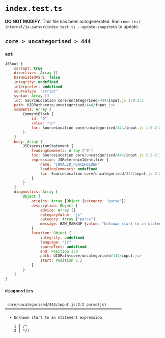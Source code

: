 # `index.test.ts`

**DO NOT MODIFY**. This file has been autogenerated. Run `rome test internal/js-parser/index.test.ts --update-snapshots` to update.

## `core > uncategorised > 444`

### `ast`

```javascript
JSRoot {
	corrupt: true
	directives: Array []
	hasHoistedVars: false
	integrity: undefined
	interpreter: undefined
	sourceType: "script"
	syntax: Array []
	loc: SourceLocation core/uncategorised/444/input.js 1:0-2:3
	path: UIDPath<core/uncategorised/444/input.js>
	comments: Array [
		CommentBlock {
			id: "0"
			value: "\n"
			loc: SourceLocation core/uncategorised/444/input.js 1:0-2:2
		}
	]
	body: Array [
		JSExpressionStatement {
			leadingComments: Array ["0"]
			loc: SourceLocation core/uncategorised/444/input.js 2:2-2:3
			expression: JSReferenceIdentifier {
				name: "INVALID_PLACEHOLDER"
				leadingComments: undefined
				loc: SourceLocation core/uncategorised/444/input.js 2:2-2:3
			}
		}
	]
	diagnostics: Array [
		Object {
			origins: Array [Object {category: "parse"}]
			description: Object {
				advice: Array []
				categoryValue: "js"
				category: Array ["parse"]
				message: RAW_MARKUP {value: "Unknown start to an statement expression"}
			}
			location: Object {
				integrity: undefined
				language: "js"
				sourceText: undefined
				end: Position 1:0
				path: UIDPath<core/uncategorised/444/input.js>
				start: Position 2:2
			}
		}
	]
}
```

### `diagnostics`

```

 core/uncategorised/444/input.js:2:2 parse(js) ━━━━━━━━━━━━━━━━━━━━━━━━━━━━━━━━━━━━━━━━━━━━━━━━━━━━━

  ✖ Unknown start to an statement expression

    1 │ /*
    2 │ */]


```
